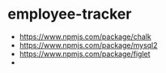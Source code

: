 # employee-tracker

- https://www.npmjs.com/package/chalk
- https://www.npmjs.com/package/mysql2
- https://www.npmjs.com/package/figlet
- 